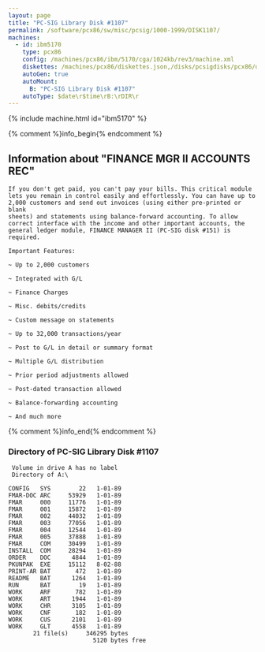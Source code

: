 ```yaml
---
layout: page
title: "PC-SIG Library Disk #1107"
permalink: /software/pcx86/sw/misc/pcsig/1000-1999/DISK1107/
machines:
  - id: ibm5170
    type: pcx86
    config: /machines/pcx86/ibm/5170/cga/1024kb/rev3/machine.xml
    diskettes: /machines/pcx86/diskettes.json,/disks/pcsigdisks/pcx86/diskettes.json
    autoGen: true
    autoMount:
      B: "PC-SIG Library Disk #1107"
    autoType: $date\r$time\rB:\rDIR\r
---
```


{% include machine.html id="ibm5170" %}

{% comment %}info_begin{% endcomment %}

## Information about "FINANCE MGR II ACCOUNTS REC"

    If you don't get paid, you can't pay your bills. This critical module
    lets you remain in control easily and effortlessly. You can have up to
    2,000 customers and send out invoices (using either pre-printed or blank
    sheets) and statements using balance-forward accounting. To allow
    correct interface with the income and other important accounts, the
    general ledger module, FINANCE MANAGER II (PC-SIG disk #151) is
    required.
    
    Important Features:
    
    ~ Up to 2,000 customers
    
    ~ Integrated with G/L
    
    ~ Finance Charges
    
    ~ Misc. debits/credits
    
    ~ Custom message on statements
    
    ~ Up to 32,000 transactions/year
    
    ~ Post to G/L in detail or summary format
    
    ~ Multiple G/L distribution
    
    ~ Prior period adjustments allowed
    
    ~ Post-dated transaction allowed
    
    ~ Balance-forwarding accounting
    
    ~ And much more
{% comment %}info_end{% endcomment %}


### Directory of PC-SIG Library Disk #1107

     Volume in drive A has no label
     Directory of A:\

    CONFIG   SYS        22   1-01-89
    FMAR-DOC ARC     53929   1-01-89
    FMAR     000     11776   1-01-89
    FMAR     001     15872   1-01-89
    FMAR     002     44032   1-01-89
    FMAR     003     77056   1-01-89
    FMAR     004     12544   1-01-89
    FMAR     005     37888   1-01-89
    FMAR     COM     30499   1-01-89
    INSTALL  COM     28294   1-01-89
    ORDER    DOC      4844   1-01-89
    PKUNPAK  EXE     15112   8-02-88
    PRINT-AR BAT       472   1-01-89
    README   BAT      1264   1-01-89
    RUN      BAT        19   1-01-89
    WORK     ARF       782   1-01-89
    WORK     ART      1944   1-01-89
    WORK     CHR      3105   1-01-89
    WORK     CNF       182   1-01-89
    WORK     CUS      2101   1-01-89
    WORK     GLT      4558   1-01-89
           21 file(s)     346295 bytes
                            5120 bytes free
